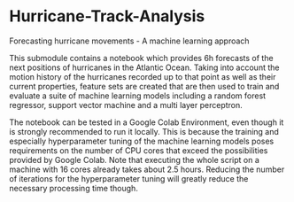 # Hurricane-Track-Analysis
Forecasting hurricane movements - A machine learning approach

This submodule contains a notebook which provides 6h forecasts of the next positions of hurricanes in the Atlantic Ocean. Taking into account the motion history of the hurricanes recorded up to that point as well as their current properties, feature sets are created that are then used to train and evaluate a suite of machine learning models including a random forest regressor, support vector machine and a multi layer perceptron.

The notebook can be tested in a Google Colab Environment, even though it is strongly recommended to run it locally. This is because the training and especially hyperparameter tuning of the machine learning models poses requirements on the number of CPU cores that exceed the possibilities provided by Google Colab. Note that executing the whole script on a machine with 16 cores already takes about 2.5 hours. Reducing the number of iterations for the hyperparameter tuning will greatly reduce the necessary processing time though.
